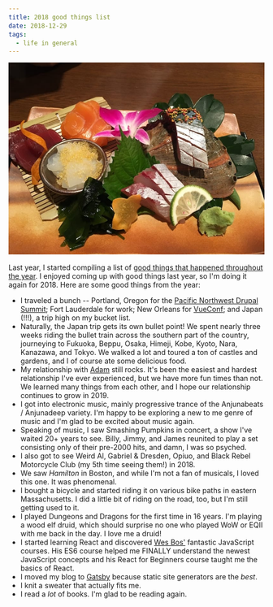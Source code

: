 ```yaml
---
title: 2018 good things list
date: 2018-12-29
tags:
  - life in general
---
```

![A beautifully arranged plate of sushi from Japan.](../../images/japan-sushi.jpg "I ate sushi in Japan this year. Naturally, it was fantastic.")

Last year, I started compiling a list of [good things that happened throughout the year](/2017-good-things-list). I enjoyed coming up with good things last year, so I'm doing it again for 2018. Here are some good things from the year:

* I traveled a bunch -- Portland, Oregon for the [Pacific Northwest Drupal Summit](https://pnwdrupalsummit.org/); Fort Lauderdale for work; New Orleans for [VueConf](http://vueconf.us/); and Japan (!!!), a trip high on my bucket list. 
* Naturally, the Japan trip gets its own bullet point! We spent nearly three weeks riding the bullet train across the southern part of the country, journeying to Fukuoka, Beppu, Osaka, Himeji, Kobe, Kyoto, Nara, Kanazawa, and Tokyo. We walked a lot and toured a ton of castles and gardens, and I of course ate some delicious food. 
* My relationship with [Adam](https://phenaproxima.net) still rocks. It's been the easiest and hardest relationship I've ever experienced, but we have more fun times than not. We learned many things from each other, and I hope our relationship continues to grow in 2019.
* I got into electronic music, mainly progressive trance of the Anjunabeats / Anjunadeep variety. I'm happy to be exploring a new to me genre of music and I'm glad to be excited about music again.
* Speaking of music, I saw Smashing Pumpkins in concert, a show I've waited 20+ years to see. Billy, Jimmy, and James reunited to play a set consisting only of their pre-2000 hits, and damn, I was so psyched.
* I also got to see Weird Al, Gabriel &amp; Dresden, Opiuo, and Black Rebel Motorcycle Club (my 5th time seeing them!) in 2018.
* We saw _Hamilton_ in Boston, and while I'm not a fan of musicals, I loved this one. It was phenomenal.
* I bought a bicycle and started riding it on various bike paths in eastern Massachusetts. I did a little bit of riding on the road, too, but I'm still getting used to it.
* I played Dungeons and Dragons for the first time in 16 years. I'm playing a wood elf druid, which should surprise no one who played WoW or EQII with me back in the day. I love me a druid!
* I started learning React and discovered [Wes Bos'](https://wesbos.com) fantastic JavaScript courses. His ES6 course helped me FINALLY understand the newest JavaScript concepts and his React for Beginners course taught me the basics of React. 
* I moved my blog to [Gatsby](https://gatsbyjs.org) because static site generators are the _best_.
* I knit a sweater that actually fits me.
* I read a _lot_ of books. I'm glad to be reading again.

